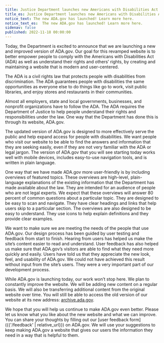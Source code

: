 ```yaml
---
title: Justice Department launches new Americans with Disabilities Act website
title_es: Justice Department launches new Americans with Disabilities Act website
notice_text: The new ADA.gov has launched! Learn more here.
notice_text_es:  The new ADA.gov has launched! Learn more here.
sidenav: false
published: 2022-11-18 00:00:00
---
```


Today, the Department is excited to announce that we are launching a new and improved version of ADA.gov.  Our goal for this revamped website is to better empower people to comply with the Americans with Disabilities Act (ADA) as well as understand their rights and others’ rights, by creating and maintaining a website that is modern and user-centered.

The ADA is a civil rights law that protects people with disabilities from discrimination.  The ADA guarantees people with disabilities the same opportunities as everyone else to do things like go to work, visit public libraries, and enjoy stores and restaurants in their communities.

Almost all employers, state and local governments, businesses, and nonprofit organizations have to follow the ADA.  The ADA requires the Department of Justice to help people understand their rights and responsibilities under the law.  One way that the Department has done this is through its website, ADA.gov.

The updated version of ADA.gov is designed to more effectively serve the public and help expand access for people with disabilities.  We want people who visit our website to be able to find the answers and information that they are seeking easily, even if they are not very familiar with the ADA or legal jargon.  The version of ADA.gov that you will see starting today works well with mobile devices, includes easy-to-use navigation tools, and is written in plain language.

One way that we have made ADA.gov more user-friendly is by including overviews of featured topics.  These overviews are high-level, plain-language explanations of the existing information that the Department has made available about the law.  They are intended for an audience of people who are not legal experts.  We expect that these overviews will answer 80 percent of common questions about a particular topic.  They are designed to be easy to scan and navigate.  They have clear headings and links that help users skip to a particular section.  The overviews are also designed to be easy to understand.  They use icons to help explain definitions and they provide clear examples.

We want to make sure we are meeting the needs of the people that use ADA.gov.  Our design process has been guided by user testing and feedback from start to finish.  Hearing from users has helped us make the site’s content easier to read and understand.  User feedback has also helped us make sure that ADA.gov’s visitors are able to find what they need more quickly and easily.  Users have told us that they appreciate the new look, feel, and usability of ADA.gov.   We could not have achieved this result without input from the site’s users.  They were a very important part of our development process.

While ADA.gov is launching today, our work won’t stop here.  We plan to constantly improve the website.  We will be adding new content on a regular basis.  We will also be transferring additional content from the original website over time.  You will still be able to access the old version of our website at its new address: [archive.ada.gov](https://archive.ada.gov).

We hope that you will help us continue to make ADA.gov even better.  Please let us know what you like about the new website and what we can improve.  You can share your thoughts by filling out our [user feedback form]({{'/feedback' | relative_url}}) on ADA.gov.  We will use your suggestions to keep making ADA.gov a website that gives our users the information they need in a way that is helpful to them.